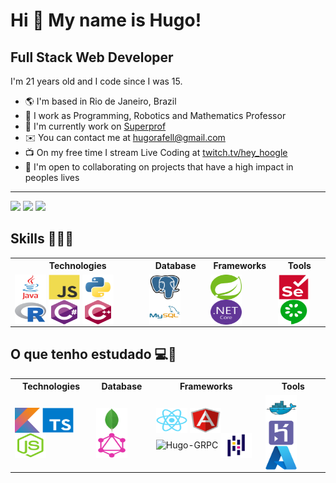# Hi 👋 My name is Hugo!

## Full Stack Web Developer
 
 I'm 21 years old and I code since I was 15.
 
 * 🌎 I'm based in Rio de Janeiro, Brazil
 * 🚀 I work as Programming, Robotics and Mathematics Professor
 * 💼 I'm currently work on [Superprof](https://www.linkedin.com/company/superprof/mycompany/)
 * ✉️ You can contact me at [hugorafell@gmail.com](mailto:hugorafell@gmail.com)
 * 📺 On my free time I stream Live Coding at [twitch.tv/hey_hoogle](https://www.twitch.tv/hey_hoogle)
 * 🤝 I'm open to collaborating on projects that have a high impact in peoples lives
 
 <hr>
 
 <div style="align = center" >
  <img height="140em" src="https://github-readme-stats.vercel.app/api?username=hgrafa&show_icons=true&theme=tokyonight&include_all_commits=true&count_private=true&hide=stars&hide_border=true"/>
  <img height="140em" src="https://github-readme-stats.vercel.app/api/top-langs/?username=hgrafa&layout=compact&langs_count=7&theme=tokyonight&exclude_repo=beecrowd-solutions&hide_border=true&hide=makefile"/>
  <img height="140em" src="http://github-readme-streak-stats.herokuapp.com?user=hgrafa&theme=tokyonight&hide_border=true&fire=FF00E9" />
  <!-- <img height="280em" src="https://activity-graph.herokuapp.com/graph?username=hgrafa&theme=github&hide_border=true&custom_title=GitHub%20Commits%20Graph" alt="GitHub Commits Graph" /> -->
</div>

## Skills 🧑‍💻🚀

<div style="display: inline_block align = center">
  <table>
    <tr>
      <th> Technologies</th>
      <th> Database </th>
      <th> Frameworks </th>
      <th> Tools </th>
    </tr>
    <tr>
      <td> 
        <img align="center" alt="Hugo-Java" height="40" width="50" src="https://raw.githubusercontent.com/devicons/devicon/master/icons/java/java-original-wordmark.svg"> 
        <img align="center" alt="Hugo-JS" height="40" width="50" src="https://raw.githubusercontent.com/devicons/devicon/master/icons/javascript/javascript-original.svg"> 
        <img align="center" alt="Hugo-Python" height="40" width="50" src="https://raw.githubusercontent.com/devicons/devicon/master/icons/python/python-original.svg">
        <img align="center" alt="Hugo-R" height="40" width="50" src="https://raw.githubusercontent.com/devicons/devicon/master/icons/r/r-original.svg">
        <img align="center" alt="Hugo-C#" height="40" width="50" src="https://raw.githubusercontent.com/devicons/devicon/master/icons/csharp/csharp-original.svg">   
        <img align="center" alt="Hugo-Cplusplus" height="40" width="50" src="https://raw.githubusercontent.com/devicons/devicon/master/icons/cplusplus/cplusplus-original.svg"> 
      </td>
      <td> 
        <img align="center" alt="Hugo-PostreSQL" height="40" width="50" src="https://raw.githubusercontent.com/devicons/devicon/master/icons/postgresql/postgresql-original.svg">
        <img align="center" alt="Hugo-MySQL" height="40" width="50" src="https://raw.githubusercontent.com/devicons/devicon/master/icons/mysql/mysql-original-wordmark.svg">
      </td>
      <td>
          <img align="center" alt="Hugo-Springboot" height="40" width="50" src="https://raw.githubusercontent.com/devicons/devicon/master/icons/spring/spring-original.svg">
          <img align="center" alt="Hugo-dotnet" height="40" width="50" src="https://raw.githubusercontent.com/devicons/devicon/master/icons/dotnetcore/dotnetcore-original.svg">
      </td>
      <td>
          <img align="center" alt="Hugo-Selenium" height="40" width="50" src="https://raw.githubusercontent.com/devicons/devicon/master/icons/selenium/selenium-original.svg">
          <img align="center" alt="Hugo-NodeJs" height="40" width="50" src="https://raw.githubusercontent.com/devicons/devicon/master/icons/cucumber/cucumber-plain.svg">
      </td>
    </tr>
 </table> 
 
  
</div>
 
 ## O que tenho estudado 💻📝
 
  <table>
    <tr>
      <th> Technologies </th>
      <th> Database </th>
      <th> Frameworks </th>
      <th> Tools </th>
    </tr>
    <tr>
      <td>
       <img align="center" alt="Hugo-Kotlin" width="40" src="https://raw.githubusercontent.com/devicons/devicon/master/icons/kotlin/kotlin-original.svg">
        <img align="center" alt="Hugo-Typescript" height="40" width="50" src="https://raw.githubusercontent.com/devicons/devicon/master/icons/typescript/typescript-original.svg">
        <img align="center" alt="Hugo-NodeJs" height="40" width="50" src="https://raw.githubusercontent.com/devicons/devicon/master/icons/nodejs/nodejs-original.svg">
      </td>
      <td>
        <img align="center" alt="Hugo-MongoDB" height="40" width="50" src="https://raw.githubusercontent.com/devicons/devicon/master/icons/mongodb/mongodb-original.svg">
        <img align="center" alt="Hugo-GraphQL" height="40" width="50" src="https://raw.githubusercontent.com/devicons/devicon/master/icons/graphql/graphql-plain.svg">
      </td>
      <td>
        <img align="center" alt="Hugo-React" height="40" width="50" src="https://raw.githubusercontent.com/devicons/devicon/master/icons/react/react-original.svg">
        <img align="center" alt="Hugo-NodeJs" height="40" width="50" src="https://raw.githubusercontent.com/devicons/devicon/master/icons/angularjs/angularjs-original.svg">
        <img align="center" alt="Hugo-GRPC" width="70" src="https://cncf-branding.netlify.app/img/projects/grpc/horizontal/color/grpc-horizontal-color.png">
        <img align="center" alt="Hugo-Pandas" height="40" width="50" src="https://raw.githubusercontent.com/devicons/devicon/master/icons/pandas/pandas-original.svg">
      </td>
      <td>
        <img align="center" alt="Hugo-Docker" height="40" width="50" src="https://raw.githubusercontent.com/devicons/devicon/master/icons/docker/docker-original.svg">
        <img align="center" alt="Hugo-Heroku" height="40" width="50" src="https://raw.githubusercontent.com/devicons/devicon/master/icons/heroku/heroku-plain.svg">
        <img align="center" alt="Hugo-Azure" height="40" width="50" src="https://raw.githubusercontent.com/devicons/devicon/master/icons/azure/azure-original.svg">
      </td>
    </tr>
  </table>
 
